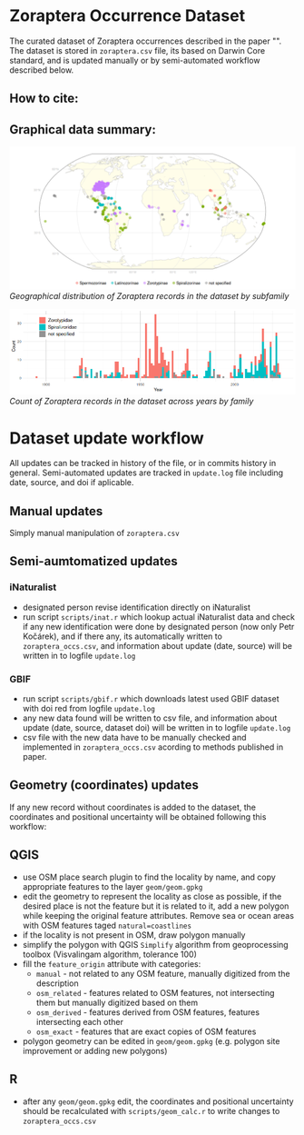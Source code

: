 # Zoraptera Occurrence Dataset
The curated dataset of Zoraptera occurrences described in the paper "". The dataset is stored in `zoraptera.csv` file, its based on Darwin Core standard, and  is updated manually or by semi-automated workflow described below.

## How to cite:


## Graphical data summary:
![Map of Zoraptera subfamilies](plots/zoraptera_map.png)
*Geographical distribution of Zoraptera records in the dataset by subfamily*

![Histogram of Zoraptera records across years by families](plots/zoraptera_years.png)
 *Count of Zoraptera records in the dataset across years by family*


# Dataset update workflow
All updates can be tracked in history of the file, or in commits history in general. Semi-automated updates are tracked in `update.log` file including date, source, and doi if aplicable.

## Manual updates
Simply manual manipulation of `zoraptera.csv` 

## Semi-aumtomatized updates

### iNaturalist
- designated person revise identification directly on iNaturalist
- run script `scripts/inat.r` which lookup actual iNaturalist data and check if any new identification were done by designated person (now only Petr Kočárek), and if there any, its automatically written to `zoraptera_occs.csv`, and information about update (date, source) will be written in to logfile `update.log`

### GBIF
- run script `scripts/gbif.r` which downloads latest used GBIF dataset with doi red from logfile `update.log` 
- any new data found will be written to csv file, and information about update (date, source, dataset doi) will be written in to logfile `update.log`
- csv file with the new data have to be manually checked and implemented in `zoraptera_occs.csv` acording to methods published in paper.

## Geometry (coordinates) updates
If any new record without coordinates is added to the dataset, the coordinates and positional uncertainty will be obtained following this workflow:

## QGIS
- use OSM place search plugin to find the locality by name, and copy appropriate features to the layer `geom/geom.gpkg`
- edit the geometry to represent the locality as close as possible, if the desired place is not the feature but it is related to it, add a new polygon while keeping the original feature attributes. Remove sea or ocean areas with OSM features taged `natural=coastlines`
- if the locality is not present in OSM, draw polygon manually
- simplify the polygon with QGIS `Simplify` algorithm from geoprocessing toolbox (Visvalingam algorithm, tolerance 100)
- fill the `feature_origin` attribute with categories: 
  - `manual` - not related to any OSM feature, manually digitized from the description
  - `osm_related` - features related to OSM features, not intersecting them but manually digitized based on them
  - `osm_derived` - features derived from OSM features, features intersecting each other
  - `osm_exact` - features that are exact copies of OSM features
- polygon geometry can be edited in `geom/geom.gpkg` (e.g. polygon site improvement or adding new polygons)

## R
- after any `geom/geom.gpkg` edit, the coordinates and positional uncertainty should be recalculated with `scripts/geom_calc.r` to write changes to `zoraptera_occs.csv`
